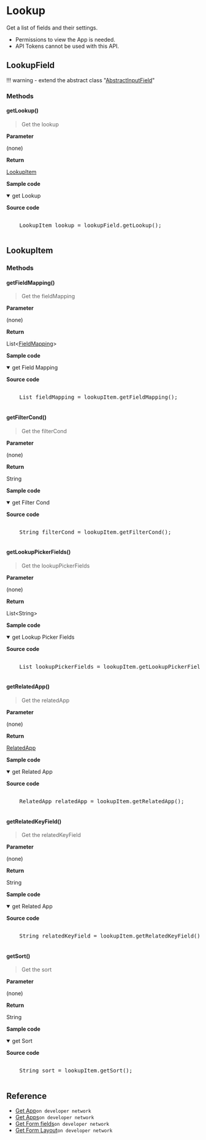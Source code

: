 # Lookup

Get a list of fields and their settings.

>
- Permissions to view the App is needed.
- API Tokens cannot be used with this API.

## LookupField

!!! warning
    - extend the abstract class  "[AbstractInputField](../form-fields-input/#abstractinputfield)"

### Methods

#### getLookup()

> Get the lookup

**Parameter**

(none)

**Return**

[LookupItem](#lookupitem)

**Sample code**

<details class="tab-container" open>
<Summary>get Lookup</Summary>

<strong class="tab-name">Source code</strong>

<pre class="inline-code">

    LookupItem lookup = lookupField.getLookup();

</pre>

</details>

## LookupItem

### Methods

#### getFieldMapping()

> Get the fieldMapping

**Parameter**

(none)

**Return**

List<[FieldMapping](../form-fields/#fieldmapping)\>

**Sample code**

<details class="tab-container" open>
<Summary>get Field Mapping</Summary>

<strong class="tab-name">Source code</strong>

<pre class="inline-code">

    List<FieldMapping> fieldMapping = lookupItem.getFieldMapping();

</pre>

</details>

#### getFilterCond()

> Get the filterCond

**Parameter**

(none)

**Return**

String

**Sample code**

<details class="tab-container" open>
<Summary>get Filter Cond</Summary>

<strong class="tab-name">Source code</strong>

<pre class="inline-code">

    String filterCond = lookupItem.getFilterCond();

</pre>

</details>

#### getLookupPickerFields()

> Get the lookupPickerFields

**Parameter**

(none)

**Return**

List<String\>

**Sample code**

<details class="tab-container" open>
<Summary>get Lookup Picker Fields</Summary>

<strong class="tab-name">Source code</strong>

<pre class="inline-code">

    List<String> lookupPickerFields = lookupItem.getLookupPickerFields();

</pre>

</details>

#### getRelatedApp()

> Get the relatedApp

**Parameter**

(none)

**Return**

[RelatedApp](../form-fields-related_record/#relatedapp)

**Sample code**

<details class="tab-container" open>
<Summary>get Related App</Summary>

<strong class="tab-name">Source code</strong>

<pre class="inline-code">

    RelatedApp relatedApp = lookupItem.getRelatedApp();

</pre>

</details>

#### getRelatedKeyField()

> Get the relatedKeyField

**Parameter**

(none)

**Return**

String

**Sample code**

<details class="tab-container" open>
<Summary>get Related App</Summary>

<strong class="tab-name">Source code</strong>

<pre class="inline-code">

    String relatedKeyField = lookupItem.getRelatedKeyField();

</pre>

</details>

#### getSort()

> Get the sort

**Parameter**

(none)

**Return**

String

**Sample code**

<details class="tab-container" open>
<Summary>get Sort</Summary>

<strong class="tab-name">Source code</strong>

<pre class="inline-code">

    String sort = lookupItem.getSort();
    
</pre>

</details>

## Reference

- [Get App](https://developer.kintone.io/hc/en-us/articles/212494888)`on developer network`
- [Get Apps](https://developer.kintone.io/hc/en-us/articles/115005336727)`on developer network`
- [Get Form fields](https://developer.kintone.io/hc/en-us/articles/115005509288)`on developer network`
- [Get Form Layout](https://developer.kintone.io/hc/en-us/articles/115005509068)`on developer network`